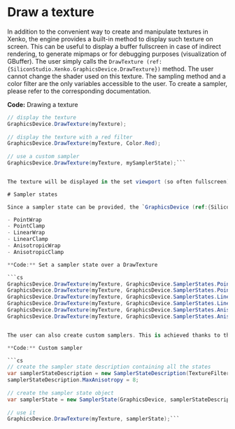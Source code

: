 # Draw a texture

In addition to the convenient way to create and manipulate textures in Xenko, the engine provides a built-in method to display such texture on screen. This can be useful to display a buffer fullscreen in case of indirect rendering, to generate mipmaps or for debugging purposes (visualization of GBuffer). The user simply calls the `DrawTexture (ref:{SiliconStudio.Xenko.GraphicsDevice.DrawTexture})` method. The user cannot change the shader used on this texture. The sampling method and a color filter are the only variables accessible to the user. To create a sampler, please refer to the corresponding documentation.

**Code:** Drawing a texture

```cs
// display the texture
GraphicsDevice.DrawTexture(myTexture);
 
// display the texture with a red filter
GraphicsDevice.DrawTexture(myTexture, Color.Red);
 
// use a custom sampler
GraphicsDevice.DrawTexture(myTexture, mySamplerState);```


The texture will be displayed in the set viewport (so often fullscreen). To change where the exture will be displayed or wich part will be displayed, the user should use [viewport](render-states.md#viewport-states) and [scissor](render-states.md#scissor-states) states.

# Sampler states

Since a sampler state can be provided, the `GraphicsDevice (ref:{SiliconStudio.Xenko.Graphics.GraphicsDevice})` class offers a set of predefined ones. These are:

- PointWrap
- PointClamp
- LinearWrap
- LinearClamp
- AnisotropicWrap
- AnisotropicClamp

**Code:** Set a sampler state over a DrawTexture

```cs
GraphicsDevice.DrawTexture(myTexture, GraphicsDevice.SamplerStates.PointWrap);
GraphicsDevice.DrawTexture(myTexture, GraphicsDevice.SamplerStates.PointClamp);
GraphicsDevice.DrawTexture(myTexture, GraphicsDevice.SamplerStates.LinearWrap);
GraphicsDevice.DrawTexture(myTexture, GraphicsDevice.SamplerStates.LinearClamp);
GraphicsDevice.DrawTexture(myTexture, GraphicsDevice.SamplerStates.AnisotropicWrap);
GraphicsDevice.DrawTexture(myTexture, GraphicsDevice.SamplerStates.AnisotropicClamp);```


The user can also create custom samplers. This is achieved thanks to the `SamplerState (ref:{SiliconStudio.Xenko.Graphics.SamplerState})` and `SamplerStateDescription (ref:{SiliconStudio.Xenko.Graphics.SamplerStateDescription})` classes. To have the whole list of features, please refer to the documentation of each class.

**Code:** Custom sampler

```cs
// create the sampler state description containing all the states
var samplerStateDescription = new SamplerStateDescription(TextureFilter.MinMagPointMipLinear, TextureAddressMode.Clamp);
samplerStateDescription.MaxAnisotropy = 8;
 
// create the sampler state object
var samplerState = new SamplerState(GraphicsDevice, samplerStateDescription);
 
// use it
GraphicsDevice.DrawTexture(myTexture, samplerState);```


